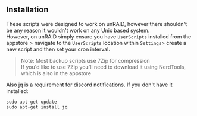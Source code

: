 
## Installation

These scripts were designed to work on unRAID, however there shouldn't be any reason it wouldn't work on any Unix based system. <br>
However, on unRAID simply ensure you have `UserScripts` installed from the appstore > navigate to the `UserScripts` location within `Settings`> create a new script and then set your cron interval.

> Note: Most backup scripts use 7Zip for compression <br>
> If you'd like to use 7Zip you'll need to download it using NerdTools, which is also in the appstore
>
Also jq is a requirement for discord notifications. If you don't have it installed:
```
sudo apt-get update
sudo apt-get install jq
```
